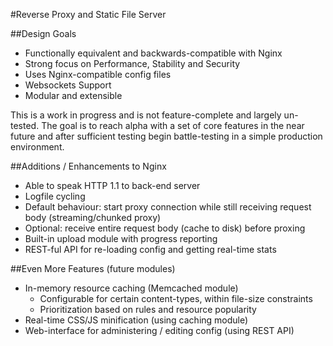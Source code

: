 #Reverse Proxy and Static File Server

##Design Goals
 * Functionally equivalent and backwards-compatible with Nginx
 * Strong focus on Performance, Stability and Security
 * Uses Nginx-compatible config files
 * Websockets Support
 * Modular and extensible

This is a work in progress and is not feature-complete and largely un-tested. The goal is to reach alpha with a set of
core features in the near future and after sufficient testing begin battle-testing in a simple production environment.

##Additions / Enhancements to Nginx
 * Able to speak HTTP 1.1 to back-end server
 * Logfile cycling
 * Default behaviour: start proxy connection while still receiving request body (streaming/chunked proxy)
 * Optional: receive entire request body (cache to disk) before proxing
 * Built-in upload module with progress reporting
 * REST-ful API for re-loading config and getting real-time stats

##Even More Features (future modules)
 * In-memory resource caching (Memcached module)
   * Configurable for certain content-types, within file-size constraints
   * Prioritization based on rules and resource popularity
 * Real-time CSS/JS minification (using caching module)
 * Web-interface for administering / editing config (using REST API)

